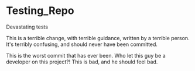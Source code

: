 Testing_Repo
============

Devastating tests

This is a terrible change, with terrible guidance, written by a terrible person.  It's terribly confusing, and should never have been committed.

This is the worst commit that has ever been.  Who let this guy be a developer on this project?!  This is bad, and he should feel bad.
